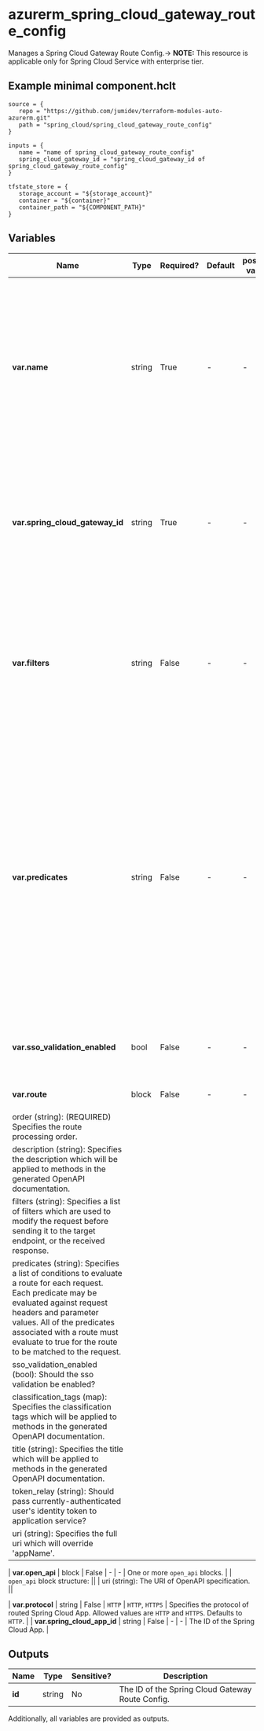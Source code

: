 # azurerm_spring_cloud_gateway_route_config

Manages a Spring Cloud Gateway Route Config.-> **NOTE:** This resource is applicable only for Spring Cloud Service with enterprise tier.

## Example minimal component.hclt

```hcl
source = {
   repo = "https://github.com/jumidev/terraform-modules-auto-azurerm.git" 
   path = "spring_cloud/spring_cloud_gateway_route_config" 
}

inputs = {
   name = "name of spring_cloud_gateway_route_config" 
   spring_cloud_gateway_id = "spring_cloud_gateway_id of spring_cloud_gateway_route_config" 
}

tfstate_store = {
   storage_account = "${storage_account}" 
   container = "${container}" 
   container_path = "${COMPONENT_PATH}" 
}

```

## Variables

| Name | Type | Required? |  Default  |  possible values |  Description |
| ---- | ---- | --------- |  ----------- | ----------- | ----------- |
| **var.name** | string | True | -  |  -  |  The name which should be used for this Spring Cloud Gateway Route Config. Changing this forces a new Spring Cloud Gateway Route Config to be created. | 
| **var.spring_cloud_gateway_id** | string | True | -  |  -  |  The ID of the Spring Cloud Gateway. Changing this forces a new Spring Cloud Gateway Route Config to be created. | 
| **var.filters** | string | False | -  |  -  |  Specifies a list of filters which are used to modify the request before sending it to the target endpoint, or the received response in app level. | 
| **var.predicates** | string | False | -  |  -  |  Specifies a list of conditions to evaluate a route for each request in app level. Each predicate may be evaluated against request headers and parameter values. All of the predicates associated with a route must evaluate to true for the route to be matched to the request. | 
| **var.sso_validation_enabled** | bool | False | -  |  -  |  Should the sso validation be enabled in app level? | 
| **var.route** | block | False | -  |  -  |  One or more `route` blocks. | | `route` block structure: || 
|   order (string): (REQUIRED) Specifies the route processing order. ||
|   description (string): Specifies the description which will be applied to methods in the generated OpenAPI documentation. ||
|   filters (string): Specifies a list of filters which are used to modify the request before sending it to the target endpoint, or the received response. ||
|   predicates (string): Specifies a list of conditions to evaluate a route for each request. Each predicate may be evaluated against request headers and parameter values. All of the predicates associated with a route must evaluate to true for the route to be matched to the request. ||
|   sso_validation_enabled (bool): Should the sso validation be enabled? ||
|   classification_tags (map): Specifies the classification tags which will be applied to methods in the generated OpenAPI documentation. ||
|   title (string): Specifies the title which will be applied to methods in the generated OpenAPI documentation. ||
|   token_relay (string): Should pass currently-authenticated user's identity token to application service? ||
|   uri (string): Specifies the full uri which will override 'appName'. ||

| **var.open_api** | block | False | -  |  -  |  One or more `open_api` blocks. | | `open_api` block structure: || 
|   uri (string): The URI of OpenAPI specification. ||

| **var.protocol** | string | False | `HTTP`  |  `HTTP`, `HTTPS`  |  Specifies the protocol of routed Spring Cloud App. Allowed values are `HTTP` and `HTTPS`. Defaults to `HTTP`. | 
| **var.spring_cloud_app_id** | string | False | -  |  -  |  The ID of the Spring Cloud App. | 



## Outputs

| Name | Type | Sensitive? | Description |
| ---- | ---- | --------- | --------- |
| **id** | string | No  | The ID of the Spring Cloud Gateway Route Config. | 

Additionally, all variables are provided as outputs.
